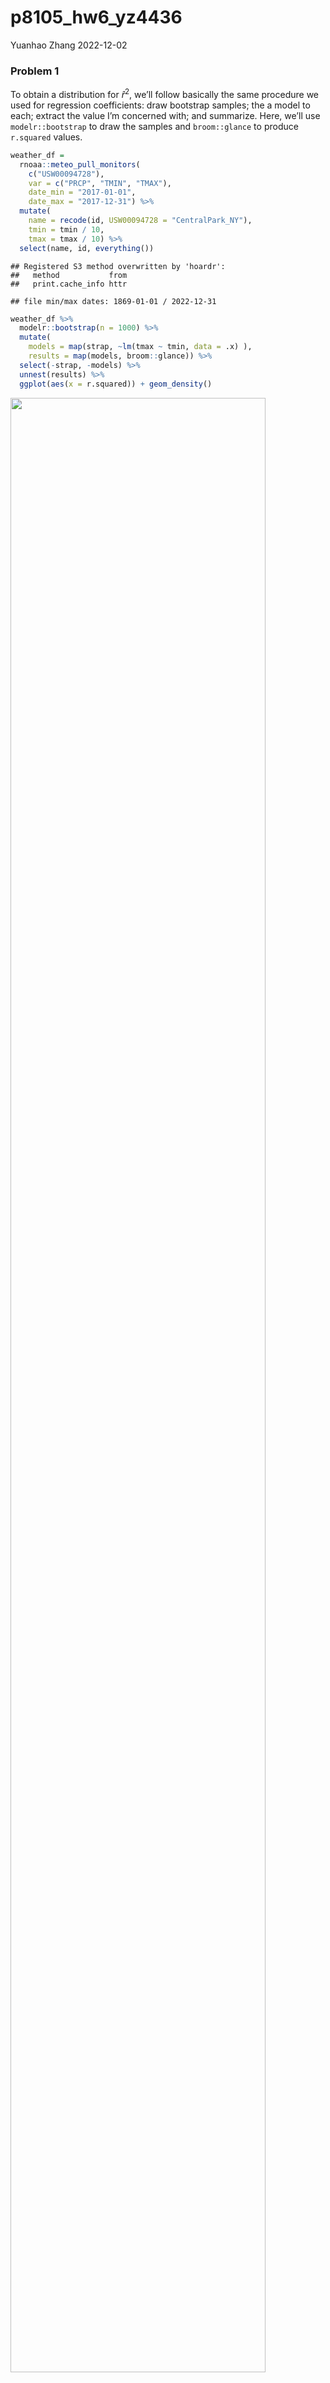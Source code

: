 p8105_hw6_yz4436
================
Yuanhao Zhang
2022-12-02

### Problem 1

To obtain a distribution for $\hat{r}^2$, we’ll follow basically the
same procedure we used for regression coefficients: draw bootstrap
samples; the a model to each; extract the value I’m concerned with; and
summarize. Here, we’ll use `modelr::bootstrap` to draw the samples and
`broom::glance` to produce `r.squared` values.

``` r
weather_df = 
  rnoaa::meteo_pull_monitors(
    c("USW00094728"),
    var = c("PRCP", "TMIN", "TMAX"), 
    date_min = "2017-01-01",
    date_max = "2017-12-31") %>%
  mutate(
    name = recode(id, USW00094728 = "CentralPark_NY"),
    tmin = tmin / 10,
    tmax = tmax / 10) %>%
  select(name, id, everything())
```

    ## Registered S3 method overwritten by 'hoardr':
    ##   method           from
    ##   print.cache_info httr

    ## file min/max dates: 1869-01-01 / 2022-12-31

``` r
weather_df %>% 
  modelr::bootstrap(n = 1000) %>% 
  mutate(
    models = map(strap, ~lm(tmax ~ tmin, data = .x) ),
    results = map(models, broom::glance)) %>% 
  select(-strap, -models) %>% 
  unnest(results) %>% 
  ggplot(aes(x = r.squared)) + geom_density()
```

<img src="p8105_hw6_yz4436_files/figure-gfm/unnamed-chunk-1-1.png" width="90%" />

In this example, the $\hat{r}^2$ value is high, and the upper bound at 1
may be a cause for the generally skewed shape of the distribution. If we
wanted to construct a confidence interval for $R^2$, we could take the
2.5% and 97.5% quantiles of the estimates across bootstrap samples.
However, because the shape isn’t symmetric, using the mean +/- 1.96
times the standard error probably wouldn’t work well.

We can produce a distribution for $\log(\beta_0 * \beta1)$ using a
similar approach, with a bit more wrangling before we make our plot.

``` r
weather_df %>% 
  modelr::bootstrap(n = 1000) %>% 
  mutate(
    models = map(strap, ~lm(tmax ~ tmin, data = .x) ),
    results = map(models, broom::tidy)) %>% 
  select(-strap, -models) %>% 
  unnest(results) %>% 
  select(id = `.id`, term, estimate) %>% 
  pivot_wider(
    names_from = term, 
    values_from = estimate) %>% 
  rename(beta0 = `(Intercept)`, beta1 = tmin) %>% 
  mutate(log_b0b1 = log(beta0 * beta1)) %>% 
  ggplot(aes(x = log_b0b1)) + geom_density()
```

<img src="p8105_hw6_yz4436_files/figure-gfm/unnamed-chunk-2-1.png" width="90%" />

As with $r^2$, this distribution is somewhat skewed and has some
outliers.

The point of this is not to say you should always use the bootstrap –
it’s possible to establish “large sample” distributions for strange
parameters / values / summaries in a lot of cases, and those are great
to have. But it is helpful to know that there’s a way to do inference
even in tough cases.

## Problem 2

Import the raw dataset.

``` r
homicide_df = 
  read_csv("./data/homicide-data.csv", show_col_types = FALSE)
```

Create a city_state variable (e.g. “Baltimore, MD”), and a binary
variable indicating whether the homicide is solved. Omit cities Dallas,
TX; Phoenix, AZ; and Kansas City, MO, Tulsa, AL. Changing type of
victim_age to numeric and selecting victim_race that contains white and
black only.

``` r
homicide_df =
  homicide_df %>%
  janitor::clean_names() %>%
  mutate(
    city_state = str_c(city, ", ", state),
    be_solve = ifelse(disposition == "Closed by arrest", 1, 0)
  ) %>%
  filter(
    !city_state %in% c("Dallas, TX", "Phoenix, AZ", "Kansas City, MO", "Tulsa, AL"),
    victim_race %in% c("White", "Black")
  ) %>%
  mutate(
    victim_age = ifelse(victim_age == "Unknown", 1, as.numeric(victim_age)),
    victim_sex = ifelse(victim_sex == "Unknown", 1, victim_sex)
  ) %>%
  filter(
    victim_age != 1,
    victim_sex != 1)
```

Selecting the city of Baltimore, MD.

``` r
baltimore = 
  homicide_df %>%
  filter(city_state == "Baltimore, MD")
```

Use the glm function to fit a logistic regression with resolved vs
unresolved as the outcome and victim age, sex and race as predictors.
Save the output of glm as an R object; apply the broom::tidy to this
object; and obtain the estimate and confidence interval of the adjusted
odds ratio for solving homicides comparing male victims to female
victims keeping all other variables fixed.

``` r
fit_logistic = 
  baltimore %>% 
  glm(be_solve ~ victim_age + victim_race + victim_sex, data = ., family = binomial()) %>%
  broom::tidy() %>%
  mutate(
    OR = exp(estimate),
    lower = exp(estimate - qnorm(0.975)*(std.error)),
    upper = exp(estimate + qnorm(0.975)*(std.error))
  ) %>%
  filter(term == "victim_sexMale") %>%
  knitr::kable(digits = 3)

fit_logistic
```

| term           | estimate | std.error | statistic | p.value |    OR | lower | upper |
|:---------------|---------:|----------:|----------:|--------:|------:|------:|------:|
| victim_sexMale |    -0.85 |     0.138 |    -6.143 |       0 | 0.428 | 0.326 | 0.561 |

-   The OR is 0.428 and 95% confidence interval is (0.326, 0.561).

Now run glm for each of the cities in your dataset, and extract the
adjusted odds ratio (and CI) for solving homicides comparing male
victims to female victims and create a dataframe with estimated ORs and
CIs for each city.

``` r
fit_logistic_all =
  homicide_df %>% 
  nest(data = -city_state) %>%
  mutate(
    models = map(data, ~glm(be_solve ~ victim_age + victim_race + victim_sex, data = .x, family = binomial())),
    results = map(models, broom::tidy)
  ) %>%
  select(-data, -models) %>% 
  unnest(results)
```

``` r
or_ci = 
  fit_logistic_all %>%
  filter(term == "victim_sexMale") %>%
  mutate(
    OR = exp(estimate),
    lower = exp(estimate - qnorm(0.975)*(std.error)),
    upper = exp(estimate + qnorm(0.975)*(std.error))
  )
or_ci %>%
  knitr::kable(digits = 3)
```

| city_state         | term           | estimate | std.error | statistic | p.value |    OR | lower | upper |
|:-------------------|:---------------|---------:|----------:|----------:|--------:|------:|------:|------:|
| Albuquerque, NM    | victim_sexMale |    0.597 |     0.387 |     1.541 |   0.123 | 1.817 | 0.850 | 3.881 |
| Atlanta, GA        | victim_sexMale |    0.015 |     0.197 |     0.077 |   0.938 | 1.015 | 0.690 | 1.493 |
| Baltimore, MD      | victim_sexMale |   -0.850 |     0.138 |    -6.143 |   0.000 | 0.428 | 0.326 | 0.561 |
| Baton Rouge, LA    | victim_sexMale |   -0.971 |     0.306 |    -3.168 |   0.002 | 0.379 | 0.208 | 0.691 |
| Birmingham, AL     | victim_sexMale |   -0.113 |     0.216 |    -0.521 |   0.602 | 0.894 | 0.585 | 1.364 |
| Boston, MA         | victim_sexMale |   -0.404 |     0.324 |    -1.248 |   0.212 | 0.667 | 0.354 | 1.260 |
| Buffalo, NY        | victim_sexMale |   -0.653 |     0.299 |    -2.184 |   0.029 | 0.521 | 0.290 | 0.935 |
| Charlotte, NC      | victim_sexMale |   -0.143 |     0.239 |    -0.600 |   0.548 | 0.866 | 0.542 | 1.384 |
| Chicago, IL        | victim_sexMale |   -0.823 |     0.106 |    -7.778 |   0.000 | 0.439 | 0.357 | 0.540 |
| Cincinnati, OH     | victim_sexMale |   -0.894 |     0.270 |    -3.311 |   0.001 | 0.409 | 0.241 | 0.694 |
| Columbus, OH       | victim_sexMale |   -0.599 |     0.175 |    -3.417 |   0.001 | 0.549 | 0.390 | 0.775 |
| Denver, CO         | victim_sexMale |   -0.743 |     0.359 |    -2.066 |   0.039 | 0.476 | 0.235 | 0.963 |
| Detroit, MI        | victim_sexMale |   -0.525 |     0.118 |    -4.432 |   0.000 | 0.592 | 0.469 | 0.746 |
| Durham, NC         | victim_sexMale |   -0.260 |     0.382 |    -0.680 |   0.497 | 0.771 | 0.365 | 1.630 |
| Fort Worth, TX     | victim_sexMale |   -0.405 |     0.266 |    -1.520 |   0.129 | 0.667 | 0.396 | 1.124 |
| Fresno, CA         | victim_sexMale |    0.302 |     0.425 |     0.710 |   0.477 | 1.352 | 0.588 | 3.107 |
| Houston, TX        | victim_sexMale |   -0.333 |     0.125 |    -2.673 |   0.008 | 0.717 | 0.561 | 0.915 |
| Indianapolis, IN   | victim_sexMale |   -0.063 |     0.155 |    -0.410 |   0.682 | 0.939 | 0.693 | 1.271 |
| Jacksonville, FL   | victim_sexMale |   -0.282 |     0.152 |    -1.852 |   0.064 | 0.754 | 0.560 | 1.017 |
| Las Vegas, NV      | victim_sexMale |   -0.136 |     0.165 |    -0.824 |   0.410 | 0.873 | 0.632 | 1.206 |
| Long Beach, CA     | victim_sexMale |   -0.891 |     0.495 |    -1.801 |   0.072 | 0.410 | 0.156 | 1.082 |
| Los Angeles, CA    | victim_sexMale |   -0.413 |     0.188 |    -2.198 |   0.028 | 0.662 | 0.458 | 0.956 |
| Louisville, KY     | victim_sexMale |   -0.680 |     0.244 |    -2.784 |   0.005 | 0.507 | 0.314 | 0.818 |
| Memphis, TN        | victim_sexMale |   -0.314 |     0.160 |    -1.969 |   0.049 | 0.730 | 0.534 | 0.999 |
| Miami, FL          | victim_sexMale |   -0.663 |     0.268 |    -2.471 |   0.013 | 0.515 | 0.304 | 0.872 |
| Milwaukee, wI      | victim_sexMale |   -0.292 |     0.193 |    -1.509 |   0.131 | 0.747 | 0.511 | 1.091 |
| Minneapolis, MN    | victim_sexMale |   -0.054 |     0.348 |    -0.156 |   0.876 | 0.947 | 0.478 | 1.875 |
| Nashville, TN      | victim_sexMale |    0.039 |     0.213 |     0.184 |   0.854 | 1.040 | 0.685 | 1.579 |
| New Orleans, LA    | victim_sexMale |   -0.501 |     0.170 |    -2.955 |   0.003 | 0.606 | 0.435 | 0.845 |
| New York, NY       | victim_sexMale |   -1.360 |     0.339 |    -4.013 |   0.000 | 0.257 | 0.132 | 0.499 |
| Oakland, CA        | victim_sexMale |   -0.576 |     0.221 |    -2.604 |   0.009 | 0.562 | 0.365 | 0.867 |
| Oklahoma City, OK  | victim_sexMale |    0.018 |     0.231 |     0.077 |   0.939 | 1.018 | 0.647 | 1.601 |
| Omaha, NE          | victim_sexMale |   -0.961 |     0.323 |    -2.973 |   0.003 | 0.382 | 0.203 | 0.721 |
| Philadelphia, PA   | victim_sexMale |   -0.643 |     0.141 |    -4.561 |   0.000 | 0.526 | 0.399 | 0.693 |
| Pittsburgh, PA     | victim_sexMale |   -0.836 |     0.248 |    -3.368 |   0.001 | 0.433 | 0.267 | 0.705 |
| Richmond, VA       | victim_sexMale |   -0.087 |     0.368 |    -0.237 |   0.812 | 0.916 | 0.445 | 1.886 |
| San Antonio, TX    | victim_sexMale |   -0.350 |     0.292 |    -1.199 |   0.230 | 0.705 | 0.398 | 1.249 |
| Sacramento, CA     | victim_sexMale |   -0.324 |     0.357 |    -0.908 |   0.364 | 0.723 | 0.359 | 1.456 |
| Savannah, GA       | victim_sexMale |   -0.024 |     0.376 |    -0.063 |   0.950 | 0.977 | 0.468 | 2.039 |
| San Bernardino, CA | victim_sexMale |   -0.692 |     0.547 |    -1.266 |   0.206 | 0.500 | 0.171 | 1.462 |
| San Diego, CA      | victim_sexMale |   -0.889 |     0.371 |    -2.395 |   0.017 | 0.411 | 0.199 | 0.851 |
| San Francisco, CA  | victim_sexMale |   -0.498 |     0.332 |    -1.500 |   0.134 | 0.608 | 0.317 | 1.165 |
| St. Louis, MO      | victim_sexMale |   -0.339 |     0.144 |    -2.346 |   0.019 | 0.713 | 0.537 | 0.946 |
| Stockton, CA       | victim_sexMale |    0.301 |     0.397 |     0.760 |   0.447 | 1.352 | 0.621 | 2.942 |
| Tampa, FL          | victim_sexMale |   -0.125 |     0.436 |    -0.285 |   0.775 | 0.883 | 0.375 | 2.077 |
| Tulsa, OK          | victim_sexMale |    0.003 |     0.238 |     0.014 |   0.989 | 1.003 | 0.630 | 1.599 |
| Washington, DC     | victim_sexMale |   -0.360 |     0.198 |    -1.814 |   0.070 | 0.698 | 0.473 | 1.029 |

Create a plot that shows the estimated ORs and CIs for each city.
Organize cities according to estimated OR.

``` r
or_ci %>%
  ggplot(aes(fct_reorder(city_state, OR), OR)) +
  geom_point() +
  geom_errorbar(aes(ymin = lower, ymax = upper)) +
  theme(axis.text.x = element_text(angle = 60, hjust = 1)) + 
  labs(
    title = "Estimates ORs and CIs for each city of 50 large U.S. cities",
    x = "City, State", y = "Estimate ORs and CIs"
  )
```

<img src="p8105_hw6_yz4436_files/figure-gfm/unnamed-chunk-9-1.png" width="90%" />

-   From the plot, we could see that New York, NY has the lowest
    estimate ORs and Albuquerque. NM has the largest estimate ORs, and
    it also have the largest range of CIs among all 50 cities.

## Problem 3

Load and clean the data for regression analysis.

``` r
birthweight_df = 
  read_csv("./data/birthweight.csv", show_col_types = FALSE)
```

Convert numeric to factor for frace(change from number to race also),
mrace(change from number to race also), babysex(change from number to
gender also), and malform(change from number to present or absent also),
check for missing data with drop_na.

``` r
birthweight_df = 
  birthweight_df %>%
  janitor::clean_names() %>%
  drop_na() %>%
  mutate(
    frace = as.character(frace),
    frace = recode(frace, "1" = "White", "2" = "Black", "3" = "Asian", "4" = "Puerto Rican", "8" = "Other", "9" = "Unknown"),
    frace = as.factor(frace),
    mrace = as.character(mrace),
    mrace = recode(mrace, "1" = "White", "2" = "Black", "3" = "Asian", "4" = "Puerto Rican", "8" = "Other"),
    mrace = as.factor(mrace),
  ) %>%
  mutate(
    babysex = ifelse(babysex == 1, "male", "female"),
    babysex = as.factor(babysex),
    malform = ifelse(malform == 1, "present", "absent"),
    malform = as.factor(malform),
  )
```
